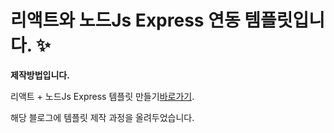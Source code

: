 # 리액트와 노드Js Express 연동 템플릿입니다. ✨

**제작방법입니다.**

리액트 + 노드Js Express 템플릿 만들기[바로가기](https://velog.io/@woojin/%EB%A6%AC%EC%95%A1%ED%8A%B8-%EB%85%B8%EB%93%9CJs-Express-%ED%85%9C%ED%94%8C%EB%A6%BF-%EB%A7%8C%EB%93%A4%EA%B8%B0#--%EC%84%9C%EB%B2%84-%EC%84%B8%ED%8C%85).

해당 블로그에 템플릿 제작 과정을 올려두었습니다.
